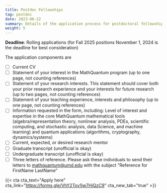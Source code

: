 ```yaml
---
title: Postdoc Fellowships
tag: postdoc
date: 2023-06-22
summary: Details of the application process for postdoctoral fellowships.
weight: 5
---
```


__Deadline__: Rolling applications (for Fall 2025 positions November 1, 2024 is the deadline for best consideration)

The application components are
- [ ] Current CV
- [ ] Statement of your interest in the MathQuantum program (up to one page, not counting references)
- [ ] Statement of your research interests. This statement should cover both your prior research experience and your interests for future research (up to two pages, not counting references)
- [ ] Statement of your teaching experience, interests and philosophy (up to one page, not counting references)
- [ ] Information requested in the form, including: Level of interest and expertise in the core MathQuantum mathematical tools (algebra/representation theory, nonlinear analysis, PDEs, scientific computing, and stochastic analysis, data Science, and machine learning) and quantum applications (algorithms, cryptography, dynamics/systems)
- [ ] Current, expected, or desired research mentor
- [ ] Graduate transcript (unofficial is okay)
- [ ] Undergraduate transcript (unofficial is okay)
- [ ] Three letters of reference. Please ask these individuals to send their letters to mathquantum@umd.edu with the subject “Reference for FirstName LastName”

{{< cta cta_text="Apply here" cta_link="https://forms.gle/VhY2Tov1jw7HjQzC9" cta_new_tab="true" >}}

